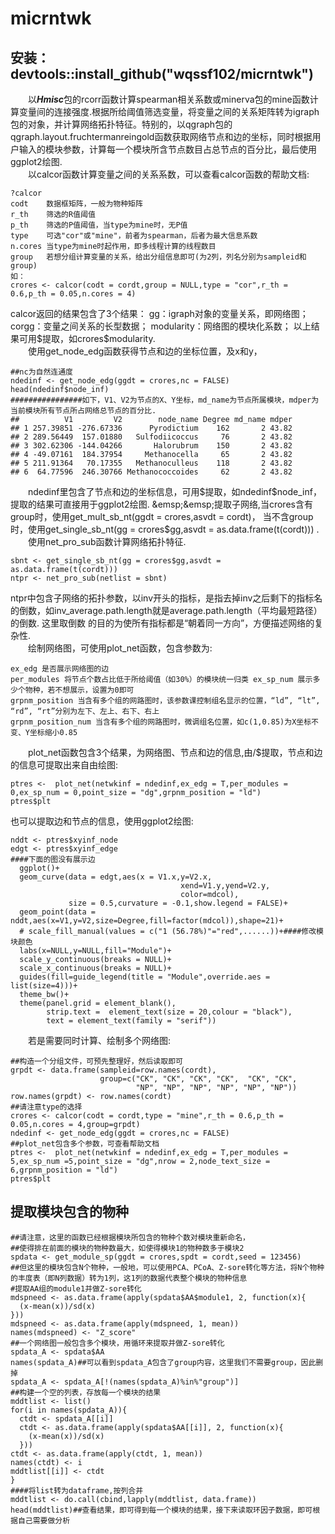 # micrntwk
## 安装：devtools::install_github("wqssf102/micrntwk")
&emsp;&emsp;以***Hmisc***包的rcorr函数计算spearman相关系数或minerva包的mine函数计算变量间的连接强度.根据所给阈值筛选变量，将变量之间的关系矩阵转为igraph包的对象，并计算网络拓扑特征。特别的，以qgraph包的qgraph.layout.fruchtermanreingold函数获取网络节点和边的坐标，同时根据用户输入的模块参数，计算每一个模块所含节点数目占总节点的百分比，最后使用ggplot2绘图.  
&emsp;&emsp;以calcor函数计算变量之间的关系系数，可以查看calcor函数的帮助文档:
```{r,echo=TRUE}
?calcor
codt	数据框矩阵，一般为物种矩阵
r_th	筛选的R值阈值
p_th	筛选的P值阈值，当type为mine时，无P值
type	可选"cor"或"mine"，前者为spearman，后者为最大信息系数
n.cores	当type为mine时起作用，即多线程计算的线程数目
group	若想分组计算变量的关系，给出分组信息即可(为2列，列名分别为sampleid和group)
如：
crores <- calcor(codt = cordt,group = NULL,type = "cor",r_th = 0.6,p_th = 0.05,n.cores = 4)
```  
calcor返回的结果包含了3个结果：
gg：igraph对象的变量关系，即网络图；
corgg：变量之间关系的长型数据；
modularity：网络图的模块化系数；
以上结果可用\$提取，如crores$modularity.  
&emsp;&emsp;使用get_node_edg函数获得节点和边的坐标位置，及x和y，
```
##nc为自然连通度
ndedinf <- get_node_edg(ggdt = crores,nc = FALSE)
head(ndedinf$node_inf)
################如下，V1、V2为节点的X、Y坐标，md_name为节点所属模块，mdper为当前模块所有节点所占网络总节点的百分比.
##          V1         V2        node_name Degree md_name mdper
## 1 257.39851 -276.67336      Pyrodictium    162       2 43.82
## 2 289.56449  157.01880   Sulfodiicoccus     76       2 43.82
## 3 302.62306 -144.04266       Halorubrum    150       2 43.82
## 4 -49.07161  184.37954     Methanocella     65       2 43.82
## 5 211.91364   70.17355   Methanoculleus    118       2 43.82
## 6  64.77596  246.30766 Methanococcoides     62       2 43.82
```  
&emsp;&emsp;ndedinf里包含了节点和边的坐标信息，可用\$提取，如ndedinf$node_inf，提取的结果可直接用于ggplot2绘图.  
&emsp;&emsp;提取子网络,当crores含有group时，使用get_mult_sb_nt(ggdt = crores,asvdt = cordt)，
当不含group时，使用get_single_sb_nt(gg = crores$gg,asvdt = as.data.frame(t(cordt))) .  
&emsp;&emsp;使用net_pro_sub函数计算网络拓扑特征.
```
sbnt <- get_single_sb_nt(gg = crores$gg,asvdt = as.data.frame(t(cordt)))
ntpr <- net_pro_sub(netlist = sbnt)
```  
ntpr中包含子网络的拓扑参数，以inv开头的指标，是指去掉inv之后剩下的指标名的倒数，如inv_average.path.length就是average.path.length（平均最短路径）的倒数.
这里取倒数 的目的为使所有指标都是“朝着同一方向”，方便描述网络的复杂性.  
&emsp;&emsp;绘制网络图，可使用plot_net函数，包含参数为:  
```
ex_edg 是否展示网络图的边 
per_modules 将节点个数占比低于所给阈值（如30%）的模块统一归类 ex_sp_num 展示多少个物种，若不想展示，设置为0即可 
grpnm_position 当含有多个组的网路图时，该参数课控制组名显示的位置，“ld”, “lt”, “rd”, “rt”分别为左下、左上、右下、右上 
grpnm_position_num 当含有多个组的网路图时，微调组名位置，如c(1,0.85)为X坐标不变、Y坐标缩小0.85
```   
&emsp;&emsp;plot_net函数包含3个结果，为网络图、节点和边的信息,由/$提取，节点和边的信息可提取出来自由绘图:  
```
ptres <-  plot_net(netwkinf = ndedinf,ex_edg = T,per_modules = 0,ex_sp_num = 0,point_size = "dg",grpnm_position = "ld")
ptres$plt
```   
也可以提取边和节点的信息，使用ggplot2绘图:  
```
nddt <- ptres$xyinf_node
edgt <- ptres$xyinf_edge
####下面的图没有展示边
  ggplot()+
  geom_curve(data = edgt,aes(x = V1.x,y=V2.x,
                                      xend=V1.y,yend=V2.y,
                                      color=mdcol),
             size = 0.5,curvature = -0.1,show.legend = FALSE)+
  geom_point(data = nddt,aes(x=V1,y=V2,size=Degree,fill=factor(mdcol)),shape=21)+
  # scale_fill_manual(values = c("1 (56.78%)"="red",......))+####修改模块颜色
  labs(x=NULL,y=NULL,fill="Module")+
  scale_y_continuous(breaks = NULL)+
  scale_x_continuous(breaks = NULL)+
  guides(fill=guide_legend(title = "Module",override.aes = list(size=4)))+
  theme_bw()+
  theme(panel.grid = element_blank(),
        strip.text =  element_text(size = 20,colour = "black"),
        text = element_text(family = "serif"))

```  
&emsp;&emsp;若是需要同时计算、绘制多个网络图:
```
##构造一个分组文件，可预先整理好，然后读取即可
grpdt <- data.frame(sampleid=row.names(cordt),
                    group=c("CK", "CK", "CK", "CK",  "CK", "CK", 
                            "NP", "NP", "NP", "NP", "NP", "NP"))
row.names(grpdt) <- row.names(cordt)
##请注意type的选择
crores <- calcor(codt = cordt,type = "mine",r_th = 0.6,p_th = 0.05,n.cores = 4,group=grpdt)
ndedinf <- get_node_edg(ggdt = crores,nc = FALSE)
##plot_net包含多个参数，可查看帮助文档
ptres <-  plot_net(netwkinf = ndedinf,ex_edg = T,per_modules = 5,ex_sp_num =5,point_size = "dg",nrow = 2,node_text_size = 6,grpnm_position = "ld")
ptres$plt
```
## 提取模块包含的物种
```
##请注意，这里的函数已经根据模块所包含的物种个数对模块重新命名，
##使得排在前面的模块的物种数最大，如使得模块1的物种数多于模块2
spdata <- get_module_sp(ggdt = crores,spdt = cordt,seed = 123456)
##但这里的模块包含N个物种，一般地，可以使用PCA、PCoA、Z-sore转化等方法，将N个物种的丰度表（即N列数据）转为1列，这1列的数据代表整个模块的物种信息
#提取AA组的module1并做Z-sore转化
mdspneed <- as.data.frame(apply(spdata$AA$module1, 2, function(x){
  (x-mean(x))/sd(x)
}))
mdspneed <- as.data.frame(apply(mdspneed, 1, mean))
names(mdspneed) <- "Z_score"
##一个网络图一般包含多个模块，用循环来提取并做Z-sore转化
spdata_A <- spdata$AA
names(spdata_A)##可以看到spdata_A包含了group内容，这里我们不需要group，因此删掉
spdata_A <- spdata_A[!(names(spdata_A)%in%"group")]
##构建一个空的列表，存放每一个模块的结果
mddtlist <- list()
for(i in names(spdata_A)){
  ctdt <- spdata_A[[i]]
  ctdt <- as.data.frame(apply(spdata$AA[[i]], 2, function(x){
    (x-mean(x))/sd(x)
  }))
ctdt <- as.data.frame(apply(ctdt, 1, mean))
names(ctdt) <- i
mddtlist[[i]] <- ctdt
}
####将list转为dataframe,按列合并
mddtlist <- do.call(cbind,lapply(mddtlist, data.frame))
head(mddtlist)##查看结果，即可得到每一个模块的结果，接下来读取环因子数据，即可根据自己需要做分析
```
